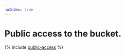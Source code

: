 ```yaml
---
noIndex: true
---
```


# Public access to the bucket.

{% include [public-access](../../_includes/storage/security/public-access.md) %}